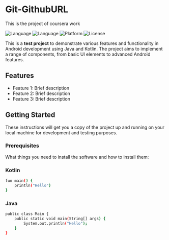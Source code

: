 # Git-GithubURL
This is the project of coursera work


![Language](https://img.shields.io/badge/language-Java-orange)
![Language](https://img.shields.io/badge/language-Kotlin-black)
![Platform](https://img.shields.io/badge/platform-Android-green)
![License](https://img.shields.io/badge/license-MIT-blue)

This is a **test project** to demonstrate various features and functionality in Android development using Java and Kotlin. The project aims to implement a range of components, from basic UI elements to advanced Android features.

## Features

- Feature 1: Brief description
- Feature 2: Brief description
- Feature 3: Brief description

## Getting Started

These instructions will get you a copy of the project up and running on your local machine for development and testing purposes.

### Prerequisites

What things you need to install the software and how to install them:


### Kotlin
```bash
fun main() {
    println("Hello")
}
```



### Java
```bash
public class Main {
    public static void main(String[] args) {
        System.out.println("Hello");
    }
}
```




